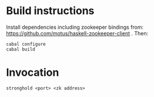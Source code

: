 # Build instructions

Install dependencies including zookeeper bindings from: 
https://github.com/motus/haskell-zookeeper-client . Then:

    cabal configure
    cabal build

# Invocation

```
stronghold <port> <zk address>
```
